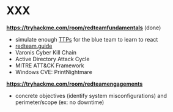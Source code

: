 # XXX

**https://tryhackme.com/room/redteamfundamentals** (done)

* simulate enough [TTPs](https://csrc.nist.gov/glossary/term/Tactics_Techniques_and_Procedures) for the blue team to learn to react
* [redteam.guide](https://redteam.guide/)
* Varonis Cyber Kill Chain 
* Active Directory Attack Cycle 
* MITRE ATT&CK Framework
* Windows CVE: PrintNightmare

**https://tryhackme.com/room/redteamengagements**

* concrete objectives (identify system misconfigurations) and perimeter/scope (ex: no downtime)